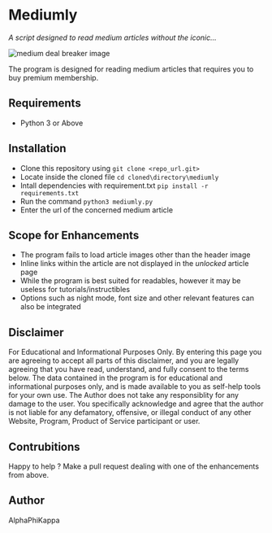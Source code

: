 Mediumly
========
*A script designed to read medium articles without the iconic...*

![medium deal breaker image](https://github.com/asiffarhankhan/mediumly/blob/master/dealbreaker.png)

The program is designed for reading medium articles that requires you to buy premium membership.

## Requirements

* Python 3 or Above

## Installation 

* Clone this repository using  ```git clone <repo_url.git>```
* Locate inside the cloned file ```cd cloned\directory\mediumly```
* Intall dependencies with requirement.txt ```pip install -r requirements.txt```
* Run the command ```python3 mediumly.py```
* Enter the url of the concerned medium article

## Scope for Enhancements

* The program fails to load article images other than the header image
* Inline links within the article are not displayed in the *unlocked* article page
* While the program is best suited for readables, however it may be useless for tutorials/instructibles
* Options such as night mode, font size and other relevant features can also be integrated

## Disclaimer

For Educational and Informational Purposes Only.
By entering this page you are agreeing to accept all parts of this disclaimer, and you are legally agreeing that you have read, understand, and fully consent to the terms below. The data contained in the program is for educational and informational purposes only, and is made available to you as self-help tools for your own use. The Author does not take any responsiblity for any damage to the user. You specifically acknowledge and agree that the author is not liable for any defamatory, offensive, or illegal conduct of any other Website, Program, Product of Service participant or user.

## Contrubitions

Happy to help ? Make a pull request dealing with one of the enhancements from above. 

## Author
AlphaPhiKappa

